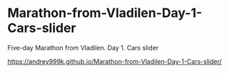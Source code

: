 # Marathon-from-Vladilen-Day-1-Cars-slider

Five-day Marathon from Vladilen. Day 1. Cars slider

<https://andrey999k.github.io/Marathon-from-Vladilen-Day-1-Cars-slider/>
